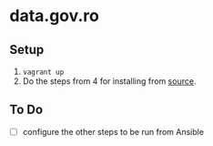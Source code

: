 # data.gov.ro

## Setup

1. `vagrant up`
2. Do the steps from 4 for installing from [source](http://docs.ckan.org/en/ckan-2.3/maintaining/installing/install-from-source.html).

## To Do

- [ ] configure the other steps to be run from Ansible
